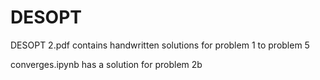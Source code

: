 # DESOPT

DESOPT 2.pdf contains handwritten solutions for problem 1 to problem 5

converges.ipynb has a solution for problem 2b
